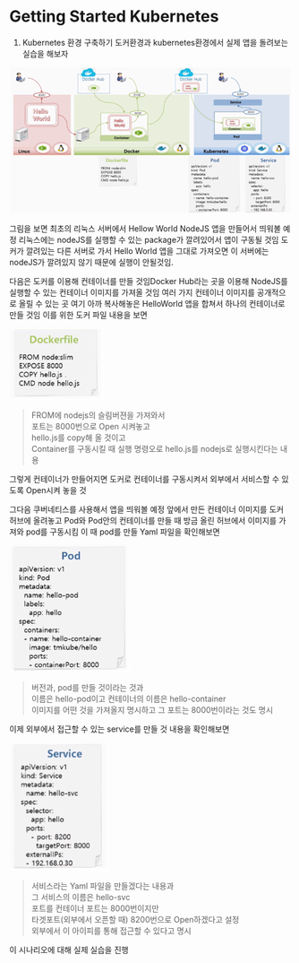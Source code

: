 # Getting Started Kubernetes

1. Kubernetes 환경 구축하기
도커환경과 kubernetes환경에서 실제 앱을 돌려보는 실습을 해보자


![img](/docs/.vuepress/public/images/img-kubernetes/gettingstarted01.png)


그림을 보면 최초의 리눅스 서버에서 Hellow World NodeJS 앱을 만들어서 띄워볼 예정
리눅스에는 nodeJS를 실행할 수 있는 package가 깔려있어서 앱이 구동될 것임
도커가 깔려있는 다른 서버로 가서 Hello World 앱을 그대로 가져오면
이 서버에는 nodeJS가 깔려있지 않기 때문에 실행이 안될것임.

다음은 도커를 이용해 컨테이너를 만들 것임Docker Hub라는 곳을 이용해 NodeJS를 실행할 수 있는 컨테이너 이미지를 가져올 것임
여러 가지 컨테이너 이미지를 공개적으로 올릴 수 있는 곳 
여기 아까 복사해놓은 HelloWorld 앱을 합쳐서 하나의 컨테이너로 만들 것임
이를 위한 도커 파일 내용을 보면 

![img](/docs/.vuepress/public/images/img-kubernetes/gettingstarted02.png)

> FROM에 nodejs의 슬림버젼을 가져와서   
> 포트는 8000번으로 Open 시켜놓고   
> hello.js를 copy해 올 것이고   
> Container를 구동시킬 때 실행 명령오로 hello.js를 nodejs로 실행시킨다는 내용   


그렇게 컨테이너가 만들어지면 도커로 컨테이너를 구동시켜서 외부에서 서비스할 수 있도록 Open시켜 놓을 것

그다음 쿠버네티스를 사용해서 앱을 띄워볼 예정
앞에서 만든 컨테이너 이미지를 도커 허브에 올려놓고
Pod와 Pod안의 컨테이너를 만들 때 방금 올린 허브에서 이미지를 가져와
pod를 구동시킴
이 때 pod를 만들 Yaml 파일을 확인해보면

![img](/docs/.vuepress/public/images/img-kubernetes/gettingstarted03.png)

> 버전과, pod를 만들 것이라는 것과    
> 이름은 hello-pod이고 컨테이너의 이름은 hello-container  
> 이미지를 어떤 것을 가져올지 명시하고 그 포트는 8000번이라는 것도 명시  

이제 외부에서 접근할 수 있는 service를 만들 것
내용을 확인해보면

![img](/docs/.vuepress/public/images/img-kubernetes/gettingstarted04.png)


> 서비스라는 Yaml 파일을 만들겠다는 내용과   
> 그 서비스의 이름은 hello-svc   
> 포트를 컨테이너 포트는 8000번이지만   
> 타겟포트(외부에서 오픈할 때) 8200번으로 Open하겠다고 설정    
> 외부에서 이 아이피를 통해 접근할 수 있다고 명시  

이 시나리오에 대해 실제 실습을 진행
